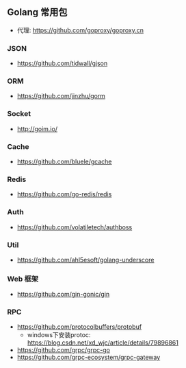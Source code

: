 ## Golang 常用包
* 代理: https://github.com/goproxy/goproxy.cn

### JSON
* https://github.com/tidwall/gjson

### ORM
* https://github.com/jinzhu/gorm

### Socket
* http://goim.io/

### Cache
* https://github.com/bluele/gcache

### Redis
* https://github.com/go-redis/redis

### Auth
* https://github.com/volatiletech/authboss

### Util

* https://github.com/ahl5esoft/golang-underscore

### Web 框架
* https://github.com/gin-gonic/gin


### RPC
* https://github.com/protocolbuffers/protobuf
    * windows下安装protoc: https://blog.csdn.net/xd_wjc/article/details/79896861
* https://github.com/grpc/grpc-go
* https://github.com/grpc-ecosystem/grpc-gateway
